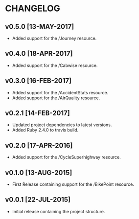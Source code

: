 # CHANGELOG

## v0.5.0  [13-MAY-2017]
* Added support for the /Journey resource.


## v0.4.0  [18-APR-2017]
* Added support for the /Cabwise resource.


## v0.3.0  [16-FEB-2017]
* Added support for the /AccidentStats resource.
* Added support for the /AirQuality resource.


## v0.2.1  [14-FEB-2017]
* Updated project dependencies to latest versions.
* Added Ruby 2.4.0 to travis build.


## v0.2.0  [17-APR-2016]
* Added support for the /CycleSuperhighway resource.


## v0.1.0  [13-AUG-2015]
* First Release containing support for the /BikePoint resource.


## v0.0.1  [22-JUL-2015]
* Initial release containing the project structure.
